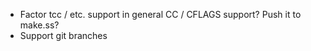 * Factor tcc / etc. support in general CC / CFLAGS support? Push it to make.ss?
* Support git branches
